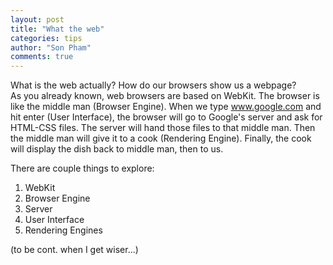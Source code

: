```yaml
---
layout: post
title: "What the web"
categories: tips
author: "Son Pham"
comments: true
---
```


What is the web actually? How do our browsers show us a webpage?  
As you already known, web browsers  are based on WebKit.
The browser is like the middle man (Browser Engine). 
When we type www.google.com and hit enter (User Interface), 
the browser will go to Google's server and ask for HTML-CSS files. 
The server will hand those files to that middle man. 
Then the middle man will give it to a cook (Rendering Engine). 
Finally, the cook will display the dish back to middle man, then to us.  
  
There are couple things to explore:  
1. WebKit  
2. Browser Engine  
3. Server
4. User Interface
5. Rendering Engines



(to be cont. when I get wiser...)


